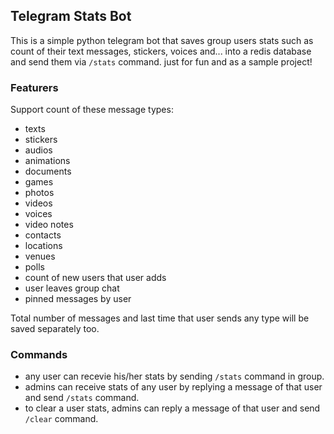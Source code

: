 ## Telegram Stats Bot
This is a simple python telegram bot that saves group users stats such as count of their text messages, stickers, voices and... into a redis database and send them via `/stats` command. just for fun and as a sample project!

### Featurers
Support count of these message types:
* texts
* stickers
* audios
* animations
* documents
* games
* photos
* videos
* voices
* video notes
* contacts
* locations
* venues
* polls
* count of new users that user adds
* user leaves group chat
* pinned messages by user

Total number of messages and last time that user sends any type will be saved separately too.

### Commands
* any user can recevie his/her stats by sending `/stats` command in group.
* admins can receive stats of any user by replying a message of that user and send `/stats` command.
* to clear a user stats, admins can reply a message of that user and send `/clear` command.